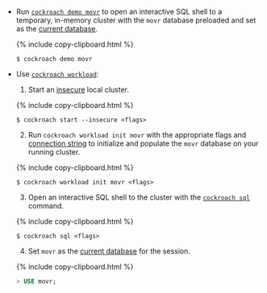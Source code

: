 - Run [`cockroach demo movr`](cockroach-demo.html) to open an interactive SQL shell to a temporary, in-memory cluster with the `movr` database preloaded and set as the [current database](sql-name-resolution.html#current-database).

    {% include copy-clipboard.html %}
    ~~~ shell
    $ cockroach demo movr
    ~~~

- Use [`cockroach workload`](cockroach-workload.html):

  1. Start an [insecure](start-a-local-cluster.html) local cluster.

    {% include copy-clipboard.html %}
    ~~~ shell
    $ cockroach start --insecure <flags>
    ~~~

  2. Run `cockroach workload init movr` with the appropriate flags and [connection string](connection-parameters.html) to initialize and populate the `movr` database on your running cluster.

    {% include copy-clipboard.html %}
    ~~~ shell
    $ cockroach workload init movr <flags>
    ~~~

  3. Open an interactive SQL shell to the cluster with the [`cockroach sql`](use-the-built-in-sql-client.html) command.

    {% include copy-clipboard.html %}
    ~~~ shell
    $ cockroach sql <flags>
    ~~~

  4. Set `movr` as the [current database](sql-name-resolution.html#current-database) for the session.

    {% include copy-clipboard.html %}
    ~~~ sql
    > USE movr;
    ~~~

